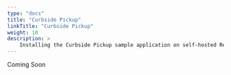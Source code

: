 ```yaml
---
type: "docs"
title: "Curbside Pickup"
linkTitle: "Curbside Pickup"
weight: 10
description: >
    Installing the Curbside Pickup sample application on self-hosted Reactive Graph
---
```


Coming Soon